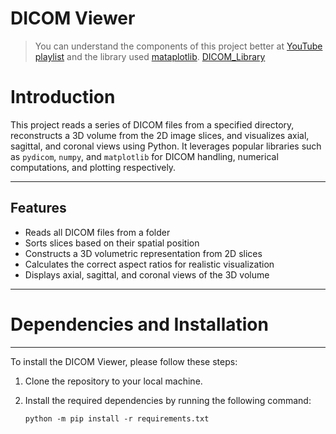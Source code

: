 # DICOM Viewer

> You can understand the components of this project better at [YouTube playlist](https://www.youtube.com/watch?v=hWwAFNmPZFQ&list=PLEJnINKHyZIDRbBzm9RaH4yEkTLjmPOZr)
> and the library used [mataplotlib](https://matplotlib.org/stable/users/explain/quick_start.html).
> [DICOM_Library](https://www.dicomlibrary.com/dicom/transfer-syntax)

# Introduction
This project reads a series of DICOM files from a specified directory, reconstructs a 3D volume from the 2D image slices, and visualizes axial, sagittal, and coronal views using Python. It leverages popular libraries such as `pydicom`, `numpy`, and `matplotlib` for DICOM handling, numerical computations, and plotting respectively.

---

## Features

- Reads all DICOM files from a folder
- Sorts slices based on their spatial position
- Constructs a 3D volumetric representation from 2D slices
- Calculates the correct aspect ratios for realistic visualization
- Displays axial, sagittal, and coronal views of the 3D volume

---

# Dependencies and Installation
----------------------------
To install the DICOM Viewer, please follow these steps:

1. Clone the repository to your local machine.

2. Install the required dependencies by running the following command:
   ```
   python -m pip install -r requirements.txt

   ```
